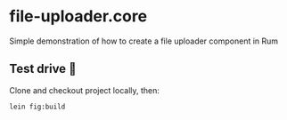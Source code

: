 # file-uploader.core

Simple demonstration of how to create a file uploader component in Rum


## Test drive :blue_car:

Clone and checkout project locally, then:


    lein fig:build

